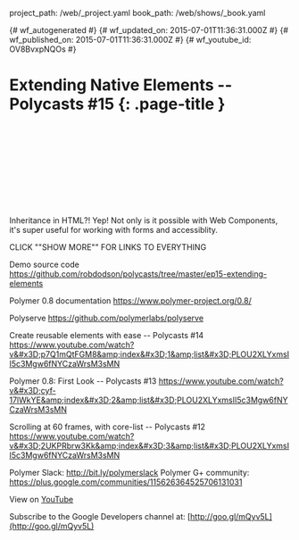 project_path: /web/_project.yaml
book_path: /web/shows/_book.yaml

{# wf_autogenerated #}
{# wf_updated_on: 2015-07-01T11:36:31.000Z #}
{# wf_published_on: 2015-07-01T11:36:31.000Z #}
{# wf_youtube_id: OV8BvxpNQOs #}

# Extending Native Elements -- Polycasts #15 {: .page-title }


<div class="video-wrapper">
  <iframe class="devsite-embedded-youtube-video" data-video-id="OV8BvxpNQOs"
          data-autohide="1" data-showinfo="0" frameborder="0" allowfullscreen>
  </iframe>
</div>

Inheritance in HTML?! Yep! Not only is it possible with Web Components, it&#x27;s super useful for working with forms and accessiblity.

CLICK &quot;&quot;SHOW MORE&quot;&quot; FOR LINKS TO EVERYTHING

Demo source code
https://github.com/robdodson/polycasts/tree/master/ep15-extending-elements

Polymer 0.8 documentation
https://www.polymer-project.org/0.8/

Polyserve
https://github.com/polymerlabs/polyserve

Create reusable elements with ease -- Polycasts #14
https://www.youtube.com/watch?v&#x3D;p7Q1mQtFGM8&amp;index&#x3D;1&amp;list&#x3D;PLOU2XLYxmsII5c3Mgw6fNYCzaWrsM3sMN

Polymer 0.8: First Look -- Polycasts #13
https://www.youtube.com/watch?v&#x3D;cyf-17lWkYE&amp;index&#x3D;2&amp;list&#x3D;PLOU2XLYxmsII5c3Mgw6fNYCzaWrsM3sMN

Scrolling at 60 frames, with core-list -- Polycasts #12
https://www.youtube.com/watch?v&#x3D;2UKPRbrw3Kk&amp;index&#x3D;3&amp;list&#x3D;PLOU2XLYxmsII5c3Mgw6fNYCzaWrsM3sMN

Polymer Slack: http://bit.ly/polymerslack
Polymer G+ community: https://plus.google.com/communities/115626364525706131031

View on [YouTube](https://youtu.be/OV8BvxpNQOs)

Subscribe to the Google Developers channel at: [http://goo.gl/mQyv5L](http://goo.gl/mQyv5L)
